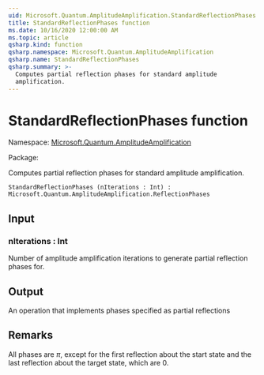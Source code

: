 ```yaml
---
uid: Microsoft.Quantum.AmplitudeAmplification.StandardReflectionPhases
title: StandardReflectionPhases function
ms.date: 10/16/2020 12:00:00 AM
ms.topic: article
qsharp.kind: function
qsharp.namespace: Microsoft.Quantum.AmplitudeAmplification
qsharp.name: StandardReflectionPhases
qsharp.summary: >-
  Computes partial reflection phases for standard amplitude
  amplification.
---
```


# StandardReflectionPhases function

Namespace: [Microsoft.Quantum.AmplitudeAmplification](xref:Microsoft.Quantum.AmplitudeAmplification)

Package: [](https://nuget.org/packages/)


Computes partial reflection phases for standard amplitudeamplification.

```Q#
StandardReflectionPhases (nIterations : Int) : Microsoft.Quantum.AmplitudeAmplification.ReflectionPhases
```


## Input

### nIterations : Int

Number of amplitude amplification iterations to generate partialreflection phases for.



## Output

An operation that implements phases specified as partial reflections

## Remarks

All phases are $\pi$, except for the first reflection about the startstate and the last reflection about the target state, which are $0$.